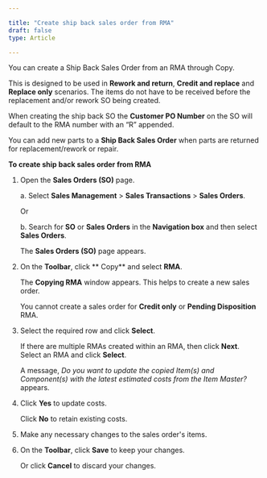 ```yaml
---

title: "Create ship back sales order from RMA"
draft: false
type: Article

---
```


You can create a Ship Back Sales Order from an RMA through Copy.

This is designed to be used in **Rework and return**, **Credit and replace** and **Replace only** scenarios. The items do not have to be received before the replacement and/or rework SO being created.

When creating the ship back SO the **Customer PO Number** on the SO will default to the RMA number with an “R” appended.

You can add new parts to a **Ship Back Sales Order** when parts are returned for replacement/rework or repair.

**To create ship back sales order from RMA**

1. Open the **Sales Orders (SO)** page.

    a. Select **Sales Management** > **Sales Transactions** > **Sales Orders**.

    Or

    b. Search for **SO** or **Sales Orders** in the **Navigation box** and then select **Sales Orders**.

    The **Sales Orders (SO)** page appears.

2. On the **Toolbar**, click ** Copy** and select **RMA**.

    The **Copying RMA** window appears. This helps to create a new sales order.

    You cannot create a sales order for **Credit only** or **Pending Disposition** RMA.

3. Select the required row and click **Select**.

    If there are multiple RMAs created within an RMA, then click **Next**. Select an RMA and click **Select**.

    A message, *Do you want to update the copied Item(s) and Component(s) with the latest estimated costs from the Item Master?* appears.

4. Click **Yes** to update costs.

    Click **No** to retain existing costs.

5. Make any necessary changes to the sales order's items.

6. On the **Toolbar**, click **Save** to keep your changes.

    Or click **Cancel** to discard your changes.